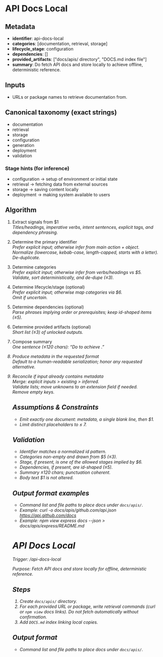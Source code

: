 # API Docs Local

## Metadata

- **identifier**: api-docs-local
- **categories**: [documentation, retrieval, storage]
- **lifecycle_stage**: configuration
- **dependencies**: []
- **provided_artifacts**: ["docs/apis/ directory", "DOCS.md index file"]
- **summary**: Do fetch API docs and store locally to achieve offline, deterministic reference.

## Inputs

- URLs or package names to retrieve documentation from.

## Canonical taxonomy (exact strings)

- documentation
- retrieval
- storage
- configuration
- generation
- deployment
- validation

### Stage hints (for inference)

- configuration → setup of environment or initial state
- retrieval → fetching data from external sources
- storage → saving content locally
- deployment → making system available to users

## Algorithm

1. Extract signals from $1  
   _Titles/headings, imperative verbs, intent sentences, explicit tags, and dependency phrasing._

2. Determine the primary identifier  
   _Prefer explicit input; otherwise infer from main action + object._  
   _Normalize (lowercase, kebab-case, length-capped, starts with a letter)._  
   _De-duplicate._

3. Determine categories  
   _Prefer explicit input; otherwise infer from verbs/headings vs $5._  
   _Validate, sort deterministically, and de-dupe (≤3)._

4. Determine lifecycle/stage (optional)  
   _Prefer explicit input; otherwise map categories via $6._  
   _Omit if uncertain._

5. Determine dependencies (optional)  
   _Parse phrases implying order or prerequisites; keep id-shaped items (≤5)._

6. Determine provided artifacts (optional)  
   _Short list (≤3) of unlocked outputs._

7. Compose summary  
   _One sentence (≤120 chars): “Do <verb> <object> to achieve <outcome>.”_

8. Produce metadata in the requested format  
   _Default to a human-readable serialization; honor any requested alternative._

9. Reconcile if input already contains metadata  
   _Merge: explicit inputs > existing > inferred._  
   _Validate lists; move unknowns to an extension field if needed._  
   _Remove empty keys._

## Assumptions & Constraints

- Emit exactly one document: metadata, a single blank line, then $1.
- Limit distinct placeholders to ≤ 7.

## Validation

- Identifier matches a normalized id pattern.
- Categories non-empty and drawn from $5 (≤3).
- Stage, if present, is one of the allowed stages implied by $6.
- Dependencies, if present, are id-shaped (≤5).
- Summary ≤120 chars; punctuation coherent.
- Body text $1 is not altered.

## Output format examples

- Command list and file paths to place docs under `docs/apis/`.
- Example: curl -o docs/apis/github.com/api.json https://api.github.com/docs
- Example: npm view express docs --json > docs/apis/express/README.md

# API Docs Local

Trigger: /api-docs-local

Purpose: Fetch API docs and store locally for offline, deterministic reference.

## Steps

1. Create `docs/apis/` directory.
2. For each provided URL or package, write retrieval commands (curl or `npm view` docs links). Do not fetch automatically without confirmation.
3. Add `DOCS.md` index linking local copies.

## Output format

- Command list and file paths to place docs under `docs/apis/`.
